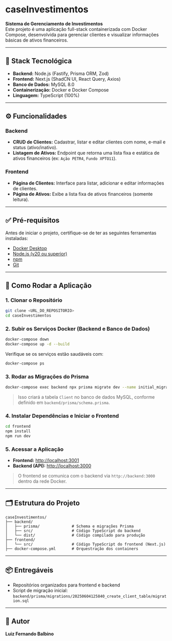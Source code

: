 # caseInvestimentos

**Sistema de Gerenciamento de Investimentos**  
Este projeto é uma aplicação full-stack containerizada com Docker Compose, desenvolvida para gerenciar clientes e visualizar informações básicas de ativos financeiros.

---

## 🧰 Stack Tecnológica

- **Backend:** Node.js (Fastify, Prisma ORM, Zod)
- **Frontend:** Next.js (ShadCN UI, React Query, Axios)
- **Banco de Dados:** MySQL 8.0
- **Containerização:** Docker e Docker Compose
- **Linguagem:** TypeScript (100%)

---

## ⚙️ Funcionalidades

### Backend
- **CRUD de Clientes:** Cadastrar, listar e editar clientes com nome, e-mail e status (ativo/inativo).
- **Listagem de Ativos:** Endpoint que retorna uma lista fixa e estática de ativos financeiros (ex: `Ação PETR4`, `Fundo XPTO11`).

### Frontend
- **Página de Clientes:** Interface para listar, adicionar e editar informações de clientes.
- **Página de Ativos:** Exibe a lista fixa de ativos financeiros (somente leitura).

---

## ✅ Pré-requisitos

Antes de iniciar o projeto, certifique-se de ter as seguintes ferramentas instaladas:

- [Docker Desktop](https://www.docker.com/products/docker-desktop/)
- [Node.js (v20 ou superior)](https://nodejs.org/)
- [npm](https://www.npmjs.com/)
- [Git](https://git-scm.com/)

---

## 🚀 Como Rodar a Aplicação

### 1. Clonar o Repositório

```bash
git clone <URL_DO_REPOSITORIO>
cd caseInvestimentos
```

### 2. Subir os Serviços Docker (Backend e Banco de Dados)

```bash
docker-compose down
docker-compose up -d --build
```

Verifique se os serviços estão saudáveis com:

```bash
docker-compose ps
```

### 3. Rodar as Migrações do Prisma

```bash
docker-compose exec backend npx prisma migrate dev --name initial_migration
```

> Isso criará a tabela `Client` no banco de dados MySQL, conforme definido em `backend/prisma/schema.prisma`.

### 4. Instalar Dependências e Iniciar o Frontend

```bash
cd frontend
npm install
npm run dev
```

### 5. Acessar a Aplicação

- **Frontend:** [http://localhost:3001](http://localhost:3001)
- **Backend (API):** [http://localhost:3000](http://localhost:3000)

> O frontend se comunica com o backend via `http://backend:3000` dentro da rede Docker.

---

## 🗂️ Estrutura do Projeto

```
caseInvestimentos/
├── backend/
│   ├── prisma/              # Schema e migrações Prisma
│   ├── src/                 # Código TypeScript do backend
│   └── dist/                # Código compilado para produção
├── frontend/
│   └── src/                 # Código TypeScript do frontend (Next.js)
├── docker-compose.yml       # Orquestração dos containers
```

---

## 📦 Entregáveis

- Repositórios organizados para frontend e backend
- Script de migração inicial:  
  `backend/prisma/migrations/20250604125840_create_client_table/migration.sql`

---

## 👤 Autor

**Luiz Fernando Balbino**
